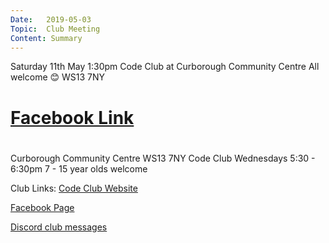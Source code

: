 ```yaml
---
Date:   2019-05-03
Topic:  Club Meeting
Content: Summary
---
```

Saturday 11th May 1:30pm
Code Club at
Curborough Community Centre
All welcome 😊
WS13 7NY

# [Facebook Link](https://www.facebook.com/1481985248595237/posts/2025475910912832/)

#
Curborough Community Centre
WS13 7NY
Code Club
Wednesdays 5:30 - 6:30pm
7 - 15 year olds welcome

Club Links:
[Code Club Website](https://lichfield-code-club.github.io/)

[Facebook Page](https://www.facebook.com/LichfieldCoders)

[Discord club messages](https://discord.gg/szz6xGK)
